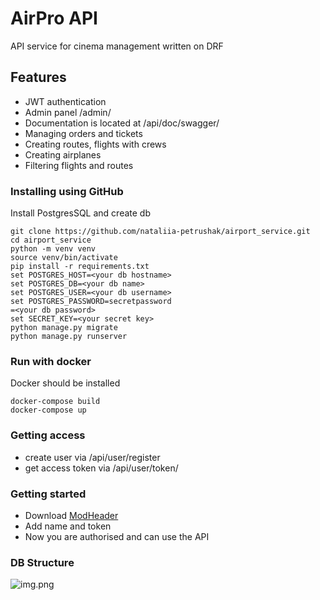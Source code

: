 # AirPro API
API service for cinema management written on DRF

## Features
- JWT authentication
- Admin panel /admin/
- Documentation is located at /api/doc/swagger/
- Managing orders and tickets
- Creating routes, flights with crews
- Creating airplanes
- Filtering flights and routes

### Installing using GitHub
Install PostgresSQL and create db

```shell
git clone https://github.com/nataliia-petrushak/airport_service.git
cd airport_service
python -m venv venv
source venv/bin/activate
pip install -r requirements.txt
set POSTGRES_HOST=<your db hostname>
set POSTGRES_DB=<your db name>
set POSTGRES_USER=<your db username>
set POSTGRES_PASSWORD=secretpassword
=<your db password>
set SECRET_KEY=<your secret key>
python manage.py migrate
python manage.py runserver
```
### Run with docker
Docker should be installed

```shell
docker-compose build
docker-compose up
```

### Getting access
- create user via /api/user/register
- get access token via /api/user/token/

### Getting started
- Download [ModHeader](https://chrome.google.com/webstore/detail/modheader-modify-http-hea/idgpnmonknjnojddfkpgkljpfnnfcklj?hl=en)
- Add name and token
- Now you are authorised and can use the API

### DB Structure
![img.png](img.png)
